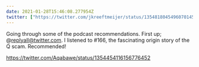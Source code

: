 ```yaml
---
date: 2021-01-28T15:46:08.277954Z
twitter: ["https://twitter.com/jkreeftmeijer/status/1354818045496070145"]
---
```

Going through some of the podcast recommendations. First up; @replyall@twitter.com. I listened to #166, the fascinating origin story of the Q scam. Recommended!

https://twitter.com/Aqabawe/status/1354454116156776452
